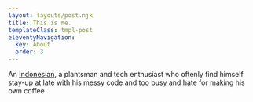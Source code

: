 ```yaml
---
layout: layouts/post.njk
title: This is me.
templateClass: tmpl-post
eleventyNavigation:
  key: About
  order: 3
---
```

An [Indonesian](https://en.wikipedia.org/wiki/Indonesia), a plantsman and tech enthusiast who oftenly find himself stay-up at late with his messy code and too busy and hate for making his own coffee.
